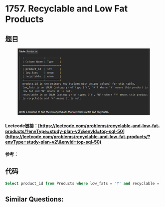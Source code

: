 # 1757. Recyclable and Low Fat Products

## 题目

<figure><img src="../.gitbook/assets/image.png" alt=""><figcaption></figcaption></figure>

#### Leetcode链接：[https://leetcode.com/problems/recyclable-and-low-fat-products/?envType=study-plan-v2\&envId=top-sql-50](https://leetcode.com/problems/recyclable-and-low-fat-products/?envType=study-plan-v2\&envId=top-sql-50)

#### 参考：

## 代码

```sql
Select product_id from Products where low_fats = 'Y' and recyclable = 'Y'
```

## **Similar Questions:**&#x20;
